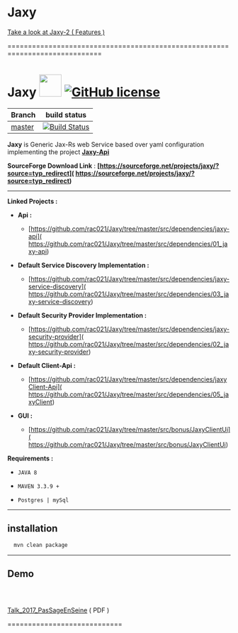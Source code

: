 # Jaxy

[ Take a look at Jaxy-2 ( Features ) ](https://github.com/rac021/Jaxy/tree/master/docs)

=============================================================================

# Jaxy  <img src="https://cloud.githubusercontent.com/assets/7684497/25315596/e191fb00-2857-11e7-99bf-8e233b4eb795.jpg" width="50"> [![GitHub license](https://img.shields.io/github/license/mashape/apistatus.svg)](https://opensource.org/licenses/MIT)



| Branch    | build status  |
|-----------|---------------|
| [master](https://github.com/rac021/Jaxy/tree/master)  |[![Build Status](https://travis-ci.org/ontop/ontop.svg?branch=master)](https://travis-ci.org/rac021/Jaxy)|



 **Jaxy** is Generic Jax-Rs web Service based over yaml configuration implementing the project  **[Jaxy-Api]( https://github.com/rac021/Jaxy/tree/master/src/dependencies/01_jaxy-api)**

**SourceForge Download Link** : **[https://sourceforge.net/projects/jaxy/?source=typ_redirect]( https://sourceforge.net/projects/jaxy/?source=typ_redirect)** 


------------------------------------------------------

**Linked Projects :** 

- **Api :**
   * [https://github.com/rac021/Jaxy/tree/master/src/dependencies/jaxy-api]( https://github.com/rac021/Jaxy/tree/master/src/dependencies/01_jaxy-api)

- **Default Service Discovery Implementation :**
   * [https://github.com/rac021/Jaxy/tree/master/src/dependencies/jaxy-service-discovery]( https://github.com/rac021/Jaxy/tree/master/src/dependencies/03_jaxy-service-discovery) 

- **Default Security Provider Implementation :**
   * [https://github.com/rac021/Jaxy/tree/master/src/dependencies/jaxy-security-provider]( https://github.com/rac021/Jaxy/tree/master/src/dependencies/02_jaxy-security-provider) 
   
- **Default Client-Api :**
   * [https://github.com/rac021/Jaxy/tree/master/src/dependencies/jaxyClient-Api]( https://github.com/rac021/Jaxy/tree/master/src/dependencies/05_jaxyClient) 
   
- **GUI :**
   * [https://github.com/rac021/Jaxy/tree/master/src/bonus/JaxyClientUi]( https://github.com/rac021/Jaxy/tree/master/src/bonus/JaxyClientUi) 


**Requirements :**

-    `JAVA 8`
    
-    `MAVEN 3.3.9 + `
   
-    `Postgres | mySql `

-----------------------------------------------------

## installation

```xml
  mvn clean package 
```  
------------------------------------------------------

## Demo 

```xml
  
  

```  


  [Talk_2017_PasSageEnSeine]( https://github.com/rac021/Jax-Y/blob/master/demo_sourceForge/Talk_PasSageEnSeine/Jax-Y.pdf
) ( PDF ) 


============================

